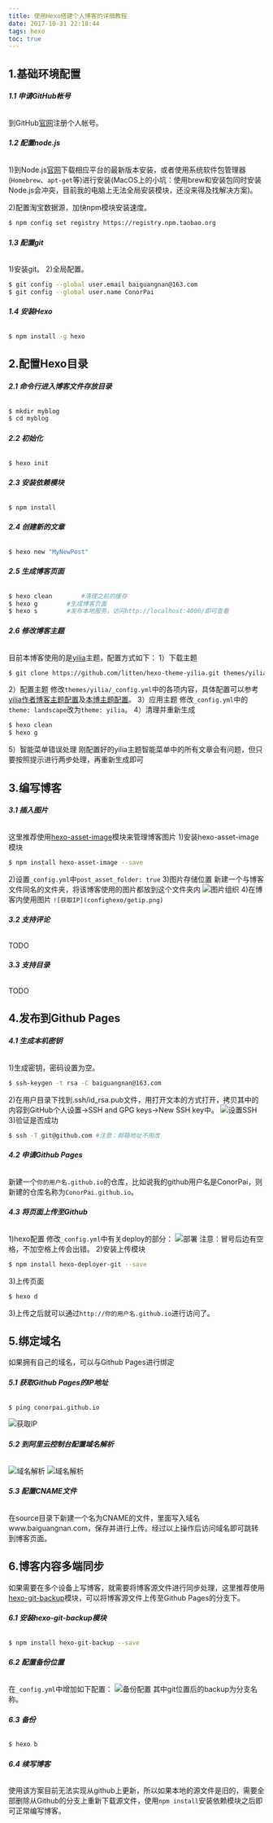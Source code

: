 ```yaml
---
title: 使用Hexo搭建个人博客的详细教程
date: 2017-10-31 22:18:44
tags: hexo
toc: true
---
```


## 1.基础环境配置

###### **1.1 申请GitHub帐号**
到GitHub[官网](https://github.com/)注册个人帐号。

###### **1.2 配置node.js**
1)到Node.js[官网](https://nodejs.org/)下载相应平台的最新版本安装，或者使用系统软件包管理器(`Homebrew`、`apt-get`等)进行安装(MacOS上的小坑：使用brew和安装包同时安装Node.js会冲突，目前我的电脑上无法全局安装模块，还没来得及找解决方案)。

2)配置淘宝数据源，加快npm模块安装速度。
``` bash
$ npm config set registry https://registry.npm.taobao.org
```
###### **1.3 配置git**
1)安装git。
2)全局配置。
``` bash
$ git config --global user.email baiguangnan@163.com
$ git config --global user.name ConorPai
```

###### **1.4 安装Hexo**
``` bash
$ npm install -g hexo
```

## 2.配置Hexo目录

###### **2.1 命令行进入博客文件存放目录**
``` bash
$ mkdir myblog
$ cd myblog
```
###### **2.2 初始化**
``` bash
$ hexo init
```
###### **2.3 安装依赖模块**
``` bash
$ npm install
```
###### **2.4 创建新的文章**
``` bash
$ hexo new "MyNewPost"
```
###### **2.5 生成博客页面**
``` bash
$ hexo clean 		#清理之前的缓存
$ hexo g		#生成博客页面
$ hexo s		#发布本地服务，访问http://localhost:4000/即可查看
```
###### **2.6 修改博客主题**
目前本博客使用的是[yilia](https://github.com/litten/hexo-theme-yilia)主题，配置方式如下：
1）下载主题
``` bash
$ git clone https://github.com/litten/hexo-theme-yilia.git themes/yilia
```
2）配置主题
修改`themes/yilia/_config.yml`中的各项内容，具体配置可以参考[yilia作者博客主题配置](https://github.com/litten/BlogBackup/blob/master/_config.yml)及[本博主题配置](https://github.com/ConorPai/ConorPai.github.io/blob/backup/themes/yilia/_config.yml)。
3）应用主题
修改`_config.yml`中的`theme: landscape`改为`theme: yilia`。
4）清理并重新生成
``` bash
$ hexo clean
$ hexo g
```
5）智能菜单错误处理
刚配置好的yilia主题智能菜单中的所有文章会有问题，但只要按照提示进行两步处理，再重新生成即可

## 3.编写博客
###### **3.1 插入图片**
这里推荐使用[hexo-asset-image](https://github.com/CodeFalling/hexo-asset-image)模块来管理博客图片
1)安装hexo-asset-image模块
``` bash
$ npm install hexo-asset-image --save
```
2)设置`_config.yml`中`post_asset_folder: true`
3)图片存储位置
新建一个与博客文件同名的文件夹，将该博客使用的图片都放到这个文件夹内
![图片组织](confighexo/imageassets.png)
4)在博客内使用图片
`![获取IP](confighexo/getip.png)`
###### **3.2 支持评论**
TODO
###### **3.3 支持目录**
TODO
## 4.发布到Github Pages
###### **4.1 生成本机密钥**
1)生成密钥，密码设置为空。
``` bash
$ ssh-keygen -t rsa -C baiguangnan@163.com
```
2)在用户目录下找到.ssh/id_rsa.pub文件，用打开文本的方式打开，拷贝其中的内容到GitHub个人设置->SSH and GPG keys->New SSH key中。
![设置SSH](confighexo/ssh.png)
3)验证是否成功
``` bash
$ ssh -T git@github.com #注意：邮箱地址不用改
```
###### **4.2 申请Github Pages**
新建一个`你的用户名.github.io`的仓库，比如说我的github用户名是ConorPai，则新建的仓库名称为`ConorPai.github.io`。
###### **4.3 将页面上传至Github**
1)hexo配置
修改`_config.yml`中有关deploy的部分：
![部署](confighexo/deploy.png)
注意：冒号后边有空格，不加空格上传会出错。
2)安装上传模块
``` bash
$ npm install hexo-deployer-git --save
```
3)上传页面
``` bash
$ hexo d
```
3)上传之后就可以通过`http://你的用户名.github.io`进行访问了。
## 5.绑定域名
如果拥有自己的域名，可以与Github Pages进行绑定
###### **5.1 获取Github Pages的IP地址**
``` bash
$ ping conorpai.github.io
```
![获取IP](confighexo/getip.png)
###### **5.2 到阿里云控制台配置域名解析**
![域名解析](confighexo/nowww.png)
![域名解析](confighexo/www.png)
###### **5.3 配置CNAME文件**
在source目录下新建一个名为CNAME的文件，里面写入域名www.baiguangnan.com，保存并进行上传。经过以上操作后访问域名即可跳转到博客页面。
## 6.博客内容多端同步
如果需要在多个设备上写博客，就需要将博客源文件进行同步处理，这里推荐使用[hexo-git-backup](https://github.com/coneycode/hexo-git-backup)模块，可以将博客源文件上传至Github Pages的分支下。
###### **6.1 安装hexo-git-backup模块**
``` bash
$ npm install hexo-git-backup --save
```
###### **6.2 配置备份位置**
在`_config.yml`中增加如下配置：
![备份配置](confighexo/backup.png)
其中git位置后的backup为分支名称。
###### **6.3 备份**
``` bash
$ hexo b
```
###### **6.4 续写博客**
使用该方案目前无法实现从github上更新，所以如果本地的源文件是旧的，需要全部删除从Github的分支上重新下载源文件，使用`npm install`安装依赖模块之后即可正常编写博客。